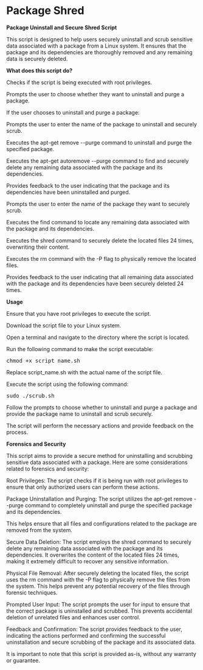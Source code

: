 # Package Shred

**Package Uninstall and Secure Shred Script**

This script is designed to help users securely uninstall and scrub sensitive data associated with a package from a Linux system. It ensures that the package and its dependencies are thoroughly removed and any remaining data is securely deleted.

**What does this script do?**

Checks if the script is being executed with root privileges.

Prompts the user to choose whether they want to uninstall and purge a package.

If the user chooses to uninstall and purge a package:

Prompts the user to enter the name of the package to uninstall and securely scrub.

Executes the apt-get remove --purge command to uninstall and purge the specified package.

Executes the apt-get autoremove --purge command to find and securely delete any remaining data associated with the package and its dependencies.

Provides feedback to the user indicating that the package and its dependencies have been uninstalled and purged.

Prompts the user to enter the name of the package they want to securely scrub.

Executes the find command to locate any remaining data associated with the package and its dependencies.

Executes the shred command to securely delete the located files 24 times, overwriting their content.

Executes the rm command with the -P flag to physically remove the located files.

Provides feedback to the user indicating that all remaining data associated with the package and its dependencies have been securely deleted 24 times.

**Usage**

Ensure that you have root privileges to execute the script.

Download the script file to your Linux system.

Open a terminal and navigate to the directory where the script is located.

Run the following command to make the script executable:

<pre>
chmod +x script_name.sh
</pre>

Replace script_name.sh with the actual name of the script file.

Execute the script using the following command:
<pre>
sudo ./scrub.sh
</pre>
Follow the prompts to choose whether to uninstall and purge a package and provide the package name to uninstall and scrub securely.

The script will perform the necessary actions and provide feedback on the process.

**Forensics and Security**

This script aims to provide a secure method for uninstalling and scrubbing sensitive data associated with a package. Here are some considerations related to forensics and security:

Root Privileges: The script checks if it is being run with root privileges to ensure that only authorized users can perform these actions.

Package Uninstallation and Purging: 
The script utilizes the apt-get remove --purge command to completely uninstall and purge the specified package and its dependencies. 

This helps ensure that all files and configurations related to the package are removed from the system.

Secure Data Deletion: 
The script employs the shred command to securely delete any remaining data associated with the package and its dependencies. It overwrites the content of the located files 24 times, making it extremely difficult to recover any sensitive information.

Physical File Removal: 
After securely deleting the located files, the script uses the rm command with the -P flag to physically remove the files from the system. This helps prevent any potential recovery of the files through forensic techniques.

Prompted User Input: 
The script prompts the user for input to ensure that the correct package is uninstalled and scrubbed. This prevents accidental deletion of unrelated files and enhances user control.

Feedback and Confirmation: 
The script provides feedback to the user, indicating the actions performed and confirming the successful uninstallation and secure scrubbing of the package and its associated data.

It is important to note that this script is provided as-is, without any warranty or guarantee.
